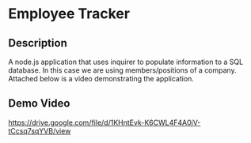 # Employee Tracker

## Description
A node.js application that uses inquirer to populate information to a SQL database. In this case we are using members/positions of a company.
Attached below is a video demonstrating the application.

## Demo Video
https://drive.google.com/file/d/1KHntEvk-K6CWL4F4A0jV-tCcsq7sqYVB/view
